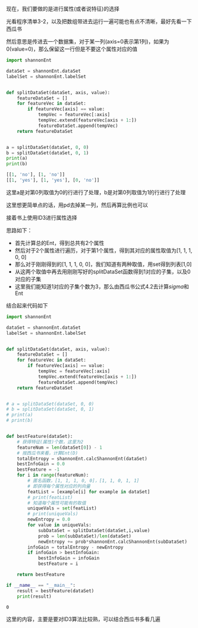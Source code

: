 现在，我们要做的是进行属性(或者说特征)的选择

光看程序清单3-2，以及把数组带进去运行一遍可能也有点不清晰，最好先看一下西瓜书

然后意思是传进去一个数据集，对于某一列(axis=0表示第1列)，如果为0(value=0)，那么保留这一行但是不要这个属性对应的值

```python
import shannonEnt

dataSet = shannonEnt.dataSet
labelSet = shannonEnt.labelSet


def splitDataSet(dataSet, axis, value):
    featureDataSet = []
    for featureVec in dataSet:
        if featureVec[axis] == value:
            tempVec = featureVec[:axis]
            tempVec.extend(featureVec[axis + 1:])
            featureDataSet.append(tempVec)
    return featureDataSet


a = splitDataSet(dataSet, 0, 0)
b = splitDataSet(dataSet, 0, 1)
print(a)
print(b)

[[1, 'no'], [1, 'no']]
[[1, 'yes'], [1, 'yes'], [0, 'no']]
```

这里a是对第0列取值为0的行进行了处理，b是对第0列取值为1的行进行了处理

这里想更简单点的话，用pd去掉某一列，然后再算比例也可以

接着书上使用ID3进行属性选择

思路如下：

- 首先计算总的Ent，得到总共有2个属性
- 然后对于2个属性进行遍历，对于第1个属性，得到其对应的属性取值为[1, 1, 1, 0, 0]
- 那么对于刚刚得到的[1, 1, 1, 0, 0]，我们知道有两种取值，用set得到列表[1,0]
- 从这两个取值中再去用刚刚写好的splitDataSet函数得到1对应的子集，以及0对应的子集
- 这里我们能知道1对应的子集个数为3，那么由西瓜书公式4.2去计算$sigma$和Ent

结合起来代码如下

```python
import shannonEnt

dataSet = shannonEnt.dataSet
labelSet = shannonEnt.labelSet


def splitDataSet(dataSet, axis, value):
    featureDataSet = []
    for featureVec in dataSet:
        if featureVec[axis] == value:
            tempVec = featureVec[:axis]
            tempVec.extend(featureVec[axis + 1:])
            featureDataSet.append(tempVec)
    return featureDataSet


# a = splitDataSet(dataSet, 0, 0)
# b = splitDataSet(dataSet, 0, 1)
# print(a)
# print(b)


def bestFeature(dataSet):
    # 获得特征(属性)个数，这里为2
    featureNum = len(dataSet[0]) - 1
    # 按西瓜书来看，计算Ent(D)
    totalEntropy = shannonEnt.calcShannonEnt(dataSet)
    bestInfoGain = 0.0
    bestFeature = -1
    for i in range(featureNum):
        # 匿名函数，[1, 1, 1, 0, 0]，[1, 1, 0, 1, 1]
        # 即获得每个属性对应的列向量
        featList = [example[i] for example in dataSet]
        # print(featList)
        # 知道每个属性可能有的取值
        uniqueVals = set(featList)
        # print(uniqueVals)
        newEntropy = 0.0
        for value in uniqueVals:
            subDataSet = splitDataSet(dataSet,i,value)
            prob = len(subDataSet)/len(dataSet)
            newEntropy += prob*shannonEnt.calcShannonEnt(subDataSet)
        infoGain = totalEntropy - newEntropy
        if infoGain > bestInfoGain:
            bestInfoGain = infoGain
            bestFeature = i

    return bestFeature

if __name__ == "__main__":
    result = bestFeature(dataSet)
    print(result)
```

```
0
```

这里的内容，主要是要对ID3算法比较熟，可以结合西瓜书多看几遍
